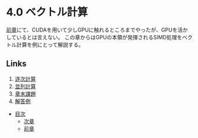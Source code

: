 # 4.0 ベクトル計算
[前章](./3.0.md)にて、CUDAを用いて少しGPUに触れるところまでやったが、GPUを活かしているとは言えない。
この章からはGPUの本領が発揮されるSIMD処理をベクトル計算を例にとって解説する。

## Links
1. [逐次計算](./4.1.md)
1. [並列計算](./4.2.md)
1. [章末課題](./4.3.md)
1. [解答例](./4.4.md)

* [目次](./index.md)
    * [次章](./5.0.md)
    * [前章](./3.0.md)